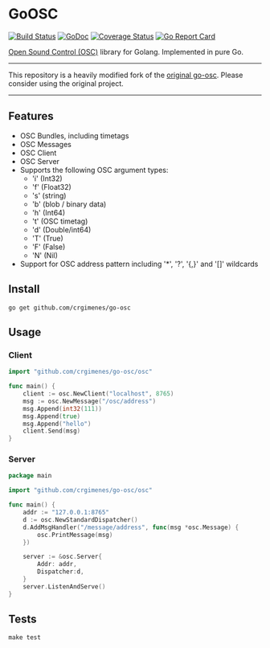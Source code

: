 # GoOSC

[![Build Status](https://travis-ci.org/crgimenes/go-osc.png?branch=master)](https://travis-ci.org/crgimenes/go-osc) [![GoDoc](https://godoc.org/github.com/crgimenes/go-osc/osc?status.svg)](https://godoc.org/github.com/crgimenes/go-osc/osc) [![Coverage Status](https://coveralls.io/repos/github/crgimenes/go-osc/badge.svg?branch=master)](https://coveralls.io/github/crgimenes/go-osc?branch=master)
[![Go Report Card](https://goreportcard.com/badge/github.com/crgimenes/go-osc)](https://goreportcard.com/report/github.com/crgimenes/go-osc)

[Open Sound Control (OSC)](http://opensoundcontrol.org/introduction-osc) library for Golang. Implemented in pure Go.

---

This repository is a heavily modified fork of the [original go-osc](https://github.com/hypebeast/go-osc). Please consider using the original project.

---


## Features

- OSC Bundles, including timetags
- OSC Messages
- OSC Client
- OSC Server
- Supports the following OSC argument types:
  - 'i' (Int32)
  - 'f' (Float32)
  - 's' (string)
  - 'b' (blob / binary data)
  - 'h' (Int64)
  - 't' (OSC timetag)
  - 'd' (Double/int64)
  - 'T' (True)
  - 'F' (False)
  - 'N' (Nil)
- Support for OSC address pattern including '\*', '?', '{,}' and '[]' wildcards

## Install

```shell
go get github.com/crgimenes/go-osc
```

## Usage

### Client

```go
import "github.com/crgimenes/go-osc/osc"

func main() {
    client := osc.NewClient("localhost", 8765)
    msg := osc.NewMessage("/osc/address")
    msg.Append(int32(111))
    msg.Append(true)
    msg.Append("hello")
    client.Send(msg)
}
```

### Server

```go
package main

import "github.com/crgimenes/go-osc/osc"

func main() {
    addr := "127.0.0.1:8765"
    d := osc.NewStandardDispatcher()
    d.AddMsgHandler("/message/address", func(msg *osc.Message) {
        osc.PrintMessage(msg)
    })

    server := &osc.Server{
        Addr: addr,
        Dispatcher:d,
    }
    server.ListenAndServe()
}
```

## Tests

```shell
make test
```
